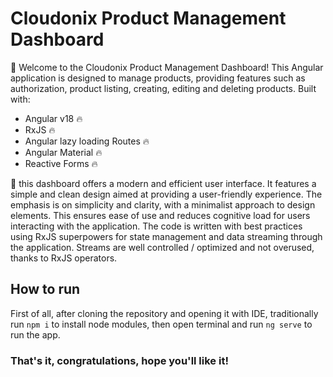 # Cloudonix Product Management Dashboard 
🫡 Welcome to the Cloudonix Product Management Dashboard! This Angular application is designed to manage products, providing features such as authorization, product listing, creating, editing and deleting products.
Built with:
* Angular v18 🔥
* RxJS 🔥
* Angular lazy loading Routes 🔥
* Angular Material 🔥
* Reactive Forms 🔥
  
🚀 this dashboard offers a modern and efficient user interface. It features a simple and clean design aimed at providing a user-friendly experience. The emphasis is on simplicity and clarity, with a minimalist approach to design elements. This ensures ease of use and reduces cognitive load for users interacting with the application. The code is written with best practices using RxJS superpowers for state management and data streaming through the application. Streams are well controlled / optimized and not overused, thanks to RxJS operators.


## How to run

First of all, after cloning the repository and opening it with IDE, traditionally run `npm i` to install node modules, then open terminal and run `ng serve` to run the app.

### That's it, congratulations, hope you'll like it!
